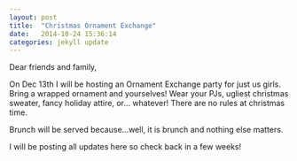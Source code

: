 ```yaml
---
layout: post
title:  "Christmas Ornament Exchange"
date:   2014-10-24 15:36:14
categories: jekyll update
---
```

Dear friends and family,

On Dec 13th I will be hosting an Ornament Exchange party for just us girls. Bring a wrapped ornament and yourselves! Wear your PJs, ugliest christmas sweater, fancy holiday attire, or... whatever! There are no rules at christmas time.

Brunch will be served because...well, it is brunch and nothing else matters.

I will be posting all updates here so check back in a few weeks!

<!--You’ll find this post in your `_posts` directory. Go ahead and edit it and re-build the site to see your changes. You can rebuild the site in many different ways, but the most common way is to run `jekyll serve --watch`, which launches a web server and auto-regenerates your site when a file is updated.

To add new posts, simply add a file in the `_posts` directory that follows the convention `YYYY-MM-DD-name-of-post.ext` and includes the necessary front matter. Take a look at the source for this post to get an idea about how it works.

Jekyll also offers powerful support for code snippets:

{% highlight ruby %}
def print_hi(name)
  puts "Hi, #{name}"
end
print_hi('Tom')
#=> prints 'Hi, Tom' to STDOUT.
{% endhighlight %}

Check out the [Jekyll docs][jekyll] for more info on how to get the most out of Jekyll. File all bugs/feature requests at [Jekyll’s GitHub repo][jekyll-gh]. If you have questions, you can ask them on [Jekyll’s dedicated Help repository][jekyll-help].

[jekyll]:      http://jekyllrb.com
[jekyll-gh]:   https://github.com/jekyll/jekyll
[jekyll-help]: https://github.com/jekyll/jekyll-help -->

